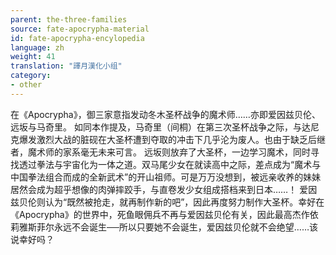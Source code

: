 ```yaml
---
parent: the-three-families
source: fate-apocrypha-material
id: fate-apocrypha-encylopedia
language: zh
weight: 41
translation: "譯月漢化小组"
category:
- other
---
```


在《Apocrypha》，御三家意指发动冬木圣杯战争的魔术师……亦即爱因兹贝伦、远坂与马奇里。
如同本作提及，马奇里（间桐）在第三次圣杯战争之际，与达尼克爆发激烈大战的脏砚在大圣杯遭到夺取的冲击下几乎沦为废人。也由于缺乏后继者，魔术师的家系毫无未来可言。
远坂则放弃了大圣杯，一边学习魔术，同时寻找透过拳法与宇宙化为一体之道。双马尾少女在就读高中之际，差点成为“魔术与中国拳法组合而成的全新武术”的开山祖师。可是万万没想到，被远亲收养的妹妹居然会成为超乎想像的肉弹摔跤手，与直卷发少女组成搭档来到日本……！
爱因兹贝伦则认为“既然被抢走，就再制作新的吧”，因此再度努力制作大圣杯。幸好在《Apocrypha》的世界中，死鱼眼佣兵不再与爱因兹贝伦有关，因此最高杰作依莉雅斯菲尔永远不会诞生──所以只要她不会诞生，爱因兹贝伦就不会绝望……该说幸好吗？
